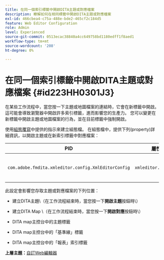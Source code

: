 ```yaml
---
title: 在同一個索引標籤中開啟DITA主題或對應檔案
description: 瞭解如何在相同標籤中開啟DITA主題或對應檔案
exl-id: 466cbea4-c75a-488e-bde2-465cf2c184d5
feature: Web Editor Configuration
role: Admin
level: Experienced
source-git-commit: 0513ecac38840a4cc649758bd1180edff1f8aed1
workflow-type: tm+mt
source-wordcount: '208'
ht-degree: 0%

---
```


# 在同一個索引標籤中開啟DITA主題或對應檔案 {#id223HH0301J3}

在某些工作流程中，當您按一下主題或地圖檔案的連結時，它會在新標籤中開啟。 這可能會導致瀏覽器中開啟許多索引標籤，進而影響您的生產力。 您可以變更在新標籤中開啟主題或地圖檔案的行為，並在目前標籤中強制開啟。

使用[組態覆寫](download-install-additional-config-override.md#)中提供的指示來建立組態檔。 在組態檔中，提供下列\(property\)詳細資訊，以開啟主題或在新索引標籤中對應檔案：

| PID | 屬性索引鍵 | 屬性值 |
|---|------------|--------------|
| `com.adobe.fmdita.xmleditor.config.XmlEditorConfig` | `xmleditor.openinsametab` | 布林值\(true/false\)。<br> **預設值**： `false` |

此設定會影響您存取主題或對應檔案的下列位置：

- 建立DITA主題\（在工作流程結束時，當您按一下&#x200B;**開啟主題**&#x200B;按鈕時\）

- 建立DITA Map \（在工作流程結束時，當您按一下&#x200B;**開啟對應**&#x200B;按鈕時\）

- DITA map主控台中的主題標籤

- DITA map主控台中的「基準線」標籤

- DITA map主控台中的「報表」索引標籤


**上層主題：**[&#x200B;自訂Web編輯器](conf-web-editor.md)

